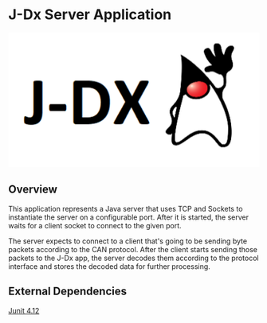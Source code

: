 # J-Dx Server Application
![logo](jdx.png)
## Overview
This application represents a Java server that uses TCP and Sockets to 
instantiate the server on a configurable port.
After it is started, the server waits for a client socket to connect to
the given port.

The server expects to connect to a client that's going to be sending 
byte packets according to the CAN protocol. After the client starts sending those
packets to the J-Dx app, the server decodes them according to the protocol interface 
and stores the decoded data for further processing.

## External Dependencies  
[Junit 4.12](https://mvnrepository.com/artifact/junit/junit/4.12)